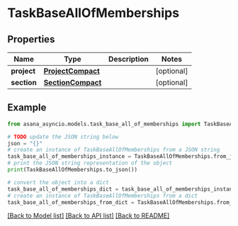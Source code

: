 # TaskBaseAllOfMemberships


## Properties

Name | Type | Description | Notes
------------ | ------------- | ------------- | -------------
**project** | [**ProjectCompact**](ProjectCompact.md) |  | [optional] 
**section** | [**SectionCompact**](SectionCompact.md) |  | [optional] 

## Example

```python
from asana_asyncio.models.task_base_all_of_memberships import TaskBaseAllOfMemberships

# TODO update the JSON string below
json = "{}"
# create an instance of TaskBaseAllOfMemberships from a JSON string
task_base_all_of_memberships_instance = TaskBaseAllOfMemberships.from_json(json)
# print the JSON string representation of the object
print(TaskBaseAllOfMemberships.to_json())

# convert the object into a dict
task_base_all_of_memberships_dict = task_base_all_of_memberships_instance.to_dict()
# create an instance of TaskBaseAllOfMemberships from a dict
task_base_all_of_memberships_from_dict = TaskBaseAllOfMemberships.from_dict(task_base_all_of_memberships_dict)
```
[[Back to Model list]](../README.md#documentation-for-models) [[Back to API list]](../README.md#documentation-for-api-endpoints) [[Back to README]](../README.md)


